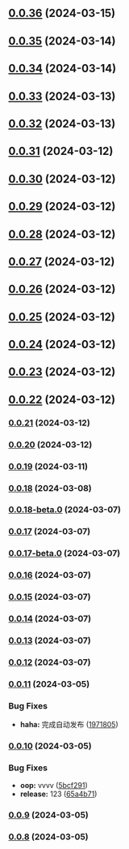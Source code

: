 

## [0.0.36](https://github.com/like0413/electron-vite-vue/compare/v0.0.35...v0.0.36) (2024-03-15)

## [0.0.35](https://github.com/like0413/electron-vite-vue/compare/v0.0.34...v0.0.35) (2024-03-14)

## [0.0.34](https://github.com/like0413/electron-vite-vue/compare/v0.0.33...v0.0.34) (2024-03-14)

## [0.0.33](https://github.com/like0413/electron-vite-vue/compare/v0.0.32...v0.0.33) (2024-03-13)

## [0.0.32](https://github.com/like0413/electron-vite-vue/compare/v0.0.31...v0.0.32) (2024-03-13)

## [0.0.31](https://github.com/like0413/electron-vite-vue/compare/v0.0.30...v0.0.31) (2024-03-12)

## [0.0.30](https://github.com/like0413/electron-vite-vue/compare/v0.0.29...v0.0.30) (2024-03-12)

## [0.0.29](https://github.com/like0413/electron-vite-vue/compare/v0.0.28...v0.0.29) (2024-03-12)

## [0.0.28](https://github.com/like0413/electron-vite-vue/compare/v0.0.27...v0.0.28) (2024-03-12)

## [0.0.27](https://github.com/like0413/electron-vite-vue/compare/v0.0.26...v0.0.27) (2024-03-12)

## [0.0.26](https://github.com/like0413/electron-vite-vue/compare/v0.0.25...v0.0.26) (2024-03-12)

## [0.0.25](https://github.com/like0413/electron-vite-vue/compare/v0.0.23...v0.0.25) (2024-03-12)

## [0.0.24](https://github.com/like0413/electron-vite-vue/compare/v0.0.23...v0.0.24) (2024-03-12)

## [0.0.23](https://github.com/like0413/electron-vite-vue/compare/v0.0.22...v0.0.23) (2024-03-12)

## [0.0.22](https://github.com/like0413/electron-vite-vue/compare/v0.0.21...v0.0.22) (2024-03-12)

### [0.0.21](https://github.com/like0413/electron-vite-vue/compare/v0.0.20...v0.0.21) (2024-03-12)

### [0.0.20](https://github.com/like0413/electron-vite-vue/compare/v0.0.19...v0.0.20) (2024-03-12)

### [0.0.19](https://github.com/like0413/electron-vite-vue/compare/v0.0.18...v0.0.19) (2024-03-11)

### [0.0.18](https://github.com/like0413/electron-vite-vue/compare/v0.0.18-beta.0...v0.0.18) (2024-03-08)

### [0.0.18-beta.0](https://github.com/like0413/electron-vite-vue/compare/v0.0.17...v0.0.18-beta.0) (2024-03-07)

### [0.0.17](https://github.com/like0413/electron-vite-vue/compare/v0.0.17-beta.0...v0.0.17) (2024-03-07)

### [0.0.17-beta.0](https://github.com/like0413/electron-vite-vue/compare/v0.0.16...v0.0.17-beta.0) (2024-03-07)

### [0.0.16](https://github.com/like0413/electron-vite-vue/compare/v0.0.15...v0.0.16) (2024-03-07)

### [0.0.15](https://github.com/like0413/electron-vite-vue/compare/v0.0.14...v0.0.15) (2024-03-07)

### [0.0.14](https://github.com/like0413/electron-vite-vue/compare/v0.0.13...v0.0.14) (2024-03-07)

### [0.0.13](https://github.com/like0413/electron-vite-vue/compare/v0.0.12...v0.0.13) (2024-03-07)

### [0.0.12](https://github.com/like0413/electron-vite-vue/compare/v0.0.11...v0.0.12) (2024-03-07)

### [0.0.11](https://github.com/like0413/electron-vite-vue/compare/v0.0.10...v0.0.11) (2024-03-05)


### Bug Fixes

* **haha:** 完成自动发布 ([1971805](https://github.com/like0413/electron-vite-vue/commit/19718052d4cf13f5dda8a3403b978134c3e08e09))

### [0.0.10](https://github.com/like0413/electron-vite-vue/compare/v0.0.9...v0.0.10) (2024-03-05)


### Bug Fixes

* **oop:** vvvv ([5bcf291](https://github.com/like0413/electron-vite-vue/commit/5bcf291cb55a4523d0089a27123793f9d21bf969))
* **release:** 123 ([65a4b71](https://github.com/like0413/electron-vite-vue/commit/65a4b718dfb808b99d9684505254651511b301f6))

### [0.0.9](https://github.com/like0413/electron-vite-vue/compare/v0.0.8...v0.0.9) (2024-03-05)

### [0.0.8](https://github.com/like0413/electron-vite-vue/compare/v0.0.7...v0.0.8) (2024-03-05)
